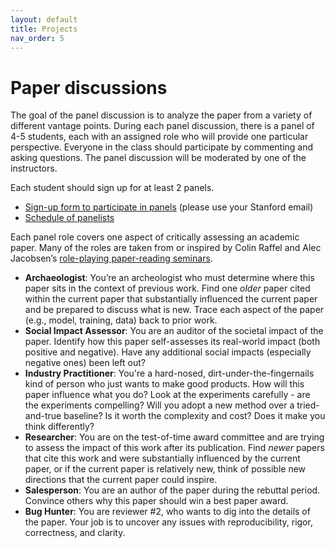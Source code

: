 ```yaml
---
layout: default
title: Projects
nav_order: 5
---
```

# Paper discussions

The goal of the panel discussion is to analyze the paper from a variety of different vantage points.  During each panel discussion, there is a panel of 4-5 students, each with an assigned role who will provide one particular perspective. Everyone in the class should participate by commenting and asking questions. The panel discussion will be moderated by one of the instructors. 

Each student should sign up for at least 2 panels. 
- [Sign-up form to participate in panels](https://forms.gle/tfZ8xnqDvagPpVg19) (please use your Stanford email)
- [Schedule of panelists](https://docs.google.com/spreadsheets/d/14NW3nesdE74VZFDPd-0cEFlyUwd6gnfn85OIuO-oflU/edit?usp=sharing)

Each panel role covers one aspect of critically assessing an academic paper. Many of the roles are taken from or inspired by Colin Raffel and Alec Jacobsen’s [role-playing paper-reading seminars](https://colinraffel.com/blog/role-playing-seminar.html).

- **Archaeologist**: You’re an archeologist who must determine where this paper sits in the context of previous work. Find one *older* paper cited within the current paper that substantially influenced the current paper and be prepared to discuss what is new. Trace each aspect of the paper (e.g., model, training, data) back to prior work. 
- **Social Impact Assessor**: You are an auditor of the societal impact of the paper. Identify how this paper self-assesses its real-world impact (both positive and negative). Have any additional social impacts (especially negative ones) been left out?
- **Industry Practitioner**: You're a hard-nosed, dirt-under-the-fingernails kind of person who just wants to make good products. How will this paper influence what you do? Look at the experiments carefully - are the experiments compelling? Will you adopt a new method over a tried-and-true baseline?  Is it worth the complexity and cost?  Does it make you think differently?
- **Researcher**: You are on the test-of-time award committee and are trying to assess the impact of this work after its publication. Find *newer* papers that cite this work and were substantially influenced by the current paper, or if the current paper is relatively new, think of possible new directions that the current paper could inspire.
- **Salesperson**: You are an author of the paper during the rebuttal period. Convince others why this paper should win a best paper award.
- **Bug Hunter**: You are reviewer #2, who wants to dig into the details of the paper. Your job is to uncover any issues with reproducibility, rigor, correctness, and clarity.